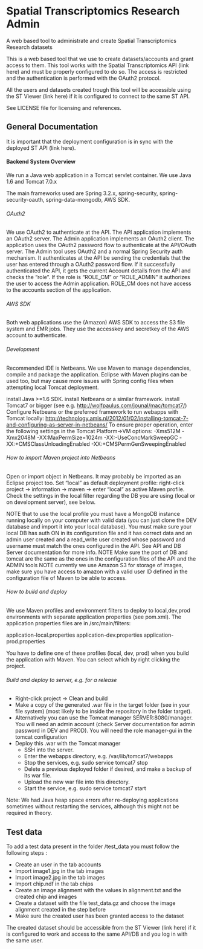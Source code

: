 # Spatial Transcriptomics Research Admin

A web based tool to administrate and create Spatial Transcriptomics Research datasets 

This is a web based tool that we use to create datasets/accounts and
grant access to them. This tool works with the Spatial Transcriptomics
API (link here) and must be properly configured to do so.
The access is restricted and the authentication is performed
with the OAuth2 protocol.

All the users and datasets created trough this tool 
will be accessible using the ST Viewer (link here) if it is
configured to connect to the same ST API. 

See LICENSE file for licensing and references. 

## General Documentation

It is important that the deployment configuration is in sync with
the deployed ST API (link here).

#### Backend System Overview

We run a Java web application  in a Tomcat servlet container. We use Java 1.6 and Tomcat 7.0.x

The main frameworks used are Spring 3.2.x, spring-security, spring-security-oauth, spring-data-mongodb, AWS SDK.

###### OAuth2
We use OAuth2 to authenticate at the API. The API application implements an OAuth2 server. The Admin application implements an OAuth2 client. The application uses the OAuth2 password flow to authenticate at the API/OAuth server. The Admin tool uses OAuth2 and a normal Spring Security auth mechanism. It authenticates at the API be sending the credentials that the user has entered through a OAuth2 password flow. If it successfully authenticated the API, it gets the current Account details from the API and checks the “role”. If the role is “ROLE_CM” or “ROLE_ADMIN” it authorizes the user to access the Admin application. ROLE_CM does not have access to the accounts section of the application.  

###### AWS SDK
Both web applications use the (Amazon) AWS SDK to access the S3 file system and EMR jobs. They use the accesskey and secretkey of the AWS account to authenticate.

###### Development

Recommended IDE is Netbeans. We use Maven to manage dependencies, compile and package the application. Eclipse with Maven plugins can be used too, but may cause more issues with Spring config files when attempting local Tomcat deployment.

install Java >=1.6 SDK.
install Netbeans or a similar framework.
install Tomcat7 or bigger (see e.g. http://wolfpaulus.com/jounal/mac/tomcat7/)
Configure Netbeans or the preferred framework to run webapps with Tomcat locally: http://technology.amis.nl/2012/01/02/installing-tomcat-7-and-configuring-as-server-in-netbeans/ To ensure proper operation, enter the following settings in the Tomcat Platform->VM options: -Xms512M -Xmx2048M -XX:MaxPermSize=1024m -XX:-UseConcMarkSweepGC -XX:+CMSClassUnloadingEnabled -XX:+CMSPermGenSweepingEnabled

###### How to import Maven project into Netbeans

Open or import object in Netbeans. It may probably be imported as an Eclipse project too.
Set “local” as default deployment profile: right-click project -> information -> maven -> enter “local” as active Maven profile. Check the settings in the local filter regarding the DB you are using (local or on development server), see below.

NOTE that to use the local profile you must have a MongoDB instance running locally on your computer with valid data (you can just clone the DEV database and import it into your local database). You must make sure your local DB has auth ON in its configuration file and it has correct data and an admin user created and a read_write user created whose password and username must match the ones configured in the API. See API and DB Server documentation for more info.
NOTE Make sure the port of DB and tomcat are the same as the ones in the configuration files of the API and the ADMIN tools
NOTE currently we use Amazon S3 for storage of images, make sure you have access to amazon with a valid user ID defined in the configuration file of Maven to be able to access. 

###### How to build and deploy

We use Maven profiles and environment filters to deploy to local,dev,prod environments with separate application properties (see pom.xml). The application properties files are in /src/main/filters:

application-local.properties
application-dev.properties
application-prod.properties

You have to define one of these profiles (local, dev, prod) when you build the application with Maven. You can select which by right clicking the project.

###### Build and deploy to server, e.g. for a release

* Right-click project -> Clean and build
* Make a copy of the generated .war file in the target folder (see in your file system) (most likely to be inside the repository in the folder target). 
* Alternatively you can use the Tomcat manager SERVER:8080/manager. You will need an admin account (check Server documentation for admin password in DEV and PROD). You will need the role manager-gui in the tomcat configuration
* Deploy this .war with the Tomcat manager 
     - SSH into the server.
     - Enter the webapps directory, e.g. /var/lib/tomcat7/webapps
     - Stop the services, e.g. sudo service tomcat7 stop
     - Delete a previous deployed folder if desired, and make a backup of its war file.
     - Upload the new war file into this directory.
     - Start the service, e.g. sudo service tomcat7 start

Note: We had Java heap space errors after re-deploying applications sometimes without restarting the services, although this might not be required in theory.

## Test data

To add a test data present in the folder /test_data you must follow the following steps :
* Create an user in the tab accounts
* Import image1.jpg in the tab images
* Import image2.jpg in the tab images
* Import chip.ndf in the tab chips
* Create an image alignment with the values in alignment.txt and the created chip and images
* Create a dataset with the file test_data.gz and choose the image alignment created in the step before
* Make sure the created user has been granted access to the dataset

The created dataset should be accessible from the ST Viewer (link here) if it is configured
to work and access to the same API/DB and you log in with the same user. 
